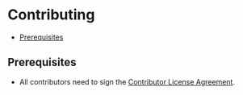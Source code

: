 # Contributing

- [Prerequisites](#prerequisites)

## Prerequisites

- All contributors need to sign the [Contributor License
  Agreement](https://cla-assistant.io/GameComponent/economy-service).
  


